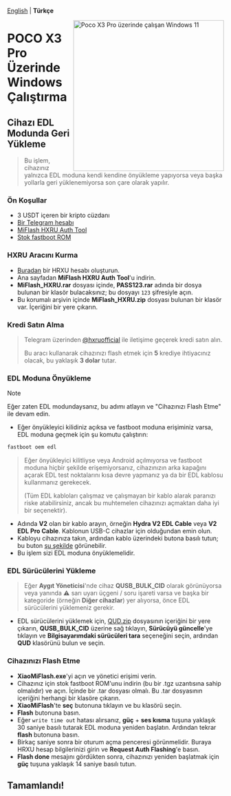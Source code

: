 [English](/guide/edl.md) | **Türkçe**

<img align="right" src="https://github.com/n00b69/woa-vayu/blob/main/vayu.png" width="350" alt="Poco X3 Pro üzerinde çalışan Windows 11">

# POCO X3 Pro Üzerinde Windows Çalıştırma

## Cihazı EDL Modunda Geri Yükleme
> Bu işlem, cihazınız yalnızca EDL moduna kendi kendine önyükleme yapıyorsa veya başka yollarla geri yüklenemiyorsa son çare olarak yapılır.

### Ön Koşullar
- 3 USDT içeren bir kripto cüzdanı
- [Bir Telegram hesabı](https://telegram.org)
- [MiFlash HXRU Auth Tool](https://hxrutool.com)
- [Stok fastboot ROM](http://xmfirmwareupdater.com/miui/vayu/)

### HXRU Aracını Kurma
- [Buradan](https://dashboard.hxrutool.com/Register) bir HRXU hesabı oluşturun.
- Ana sayfadan **MiFlash HXRU Auth Tool**'u indirin.
- **MiFlash_HXRU.rar** dosyası içinde, **PASS123.rar** adında bir dosya bulunan bir klasör bulacaksınız; bu dosyayı `123` şifresiyle açın.
- Bu korumalı arşivin içinde **MiFlash_HXRU.zip** dosyası bulunan bir klasör var. İçeriğini bir yere çıkarın.

### Kredi Satın Alma
> Telegram üzerinden [@hxruofficial](https://t.me/hxruofficial) ile iletişime geçerek kredi satın alın.
> 
> Bu aracı kullanarak cihazınızı flash etmek için **5** krediye ihtiyacınız olacak, bu yaklaşık **3 dolar** tutar.

### EDL Moduna Önyükleme
> [!Note]
> Eğer zaten EDL modundaysanız, bu adımı atlayın ve "Cihazınızı Flash Etme" ile devam edin.
- Eğer önyükleyici kilidiniz açıksa ve fastboot moduna erişiminiz varsa, EDL moduna geçmek için şu komutu çalıştırın:
```cmd
fastboot oem edl
```

> Eğer önyükleyici kilitliyse veya Android açılmıyorsa ve fastboot moduna hiçbir şekilde erişemiyorsanız, cihazınızın arka kapağını açarak EDL test noktalarını kısa devre yapmanız ya da bir EDL kablosu kullanmanız gerekecek.
>
> (Tüm EDL kabloları çalışmaz ve çalışmayan bir kablo alarak paranızı riske atabilirsiniz, ancak bu muhtemelen cihazınızı açmaktan daha iyi bir seçenektir).
- Adında **V2** olan bir kablo arayın, örneğin **Hydra V2 EDL Cable** veya **V2 EDL Pro Cable**. Kablonun USB-C cihazlar için olduğundan emin olun.
- Kabloyu cihazınıza takın, ardından kablo üzerindeki butona basılı tutun; bu buton [şu şekilde](https://t.me/nabuwoa/204867) görünebilir.
- Bu işlem sizi EDL moduna önyüklemelidir.

### EDL Sürücülerini Yükleme
> Eğer **Aygıt Yöneticisi**'nde cihaz **QUSB_BULK_CID** olarak görünüyorsa veya yanında ⚠️ sarı uyarı üçgeni / soru işareti varsa ve başka bir kategoride (örneğin **Diğer cihazlar**) yer alıyorsa, önce EDL sürücülerini yüklemeniz gerekir.
- EDL sürücülerini yüklemek için, [QUD.zip](https://github.com/n00b69/woa-betalm/releases/download/Qfil/QUD.zip) dosyasının içeriğini bir yere çıkarın, **QUSB_BULK_CID** üzerine sağ tıklayın, **Sürücüyü güncelle**'ye tıklayın ve **Bilgisayarımdaki sürücüleri tara** seçeneğini seçin, ardından **QUD** klasörünü bulun ve seçin.

### Cihazınızı Flash Etme
- **XiaoMiFlash.exe**'yi açın ve yönetici erişimi verin.
- Cihazınız için stok fastboot ROM'unu indirin (bu bir .tgz uzantısına sahip olmalıdır) ve açın. İçinde bir .tar dosyası olmalı. Bu .tar dosyasının içeriğini herhangi bir klasöre çıkarın.
- **XiaoMiFlash**'te **seç** butonuna tıklayın ve bu klasörü seçin.
- **Flash** butonuna basın.
- Eğer `write time out` hatası alırsanız, **güç** + **ses kısma** tuşuna yaklaşık 30 saniye basılı tutarak EDL moduna yeniden başlatın. Ardından tekrar **flash** butonuna basın.
- Birkaç saniye sonra bir oturum açma penceresi görünmelidir. Buraya HRXU hesap bilgilerinizi girin ve **Request Auth Flashing**'e basın.
- **Flash done** mesajını gördükten sonra, cihazınızı yeniden başlatmak için **güç** tuşuna yaklaşık 14 saniye basılı tutun.

## Tamamlandı!
